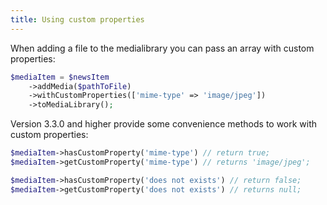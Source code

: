 ```yaml
---
title: Using custom properties
---
```


When adding a file to the medialibrary you can pass an array with custom properties:

```php
$mediaItem = $newsItem
    ->addMedia($pathToFile)
    ->withCustomProperties(['mime-type' => 'image/jpeg'])
    ->toMediaLibrary();
```

Version 3.3.0 and higher provide some convenience methods to work with custom properties:

```php
$mediaItem->hasCustomProperty('mime-type') // return true;
$mediaItem->getCustomProperty('mime-type') // returns 'image/jpeg';

$mediaItem->hasCustomProperty('does not exists') // return false;
$mediaItem->getCustomProperty('does not exists') // returns null;
```
